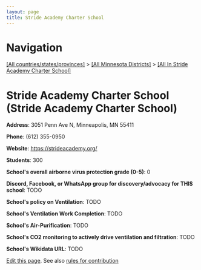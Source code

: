 ```yaml
---
layout: page
title: Stride Academy Charter School
---
```

# Navigation

[[All countries/states/provinces]](../../..) > [[All Minnesota Districts]](../..) > [[All In Stride Academy Charter School]](..)

# Stride Academy Charter School (Stride Academy Charter School)

**Address**: 3051 Penn Ave N, Minneapolis, MN 55411

**Phone**: (612) 355-0950

**Website**: <https://strideacademy.org/>

**Students**: 300

**School's overall airborne virus protection grade (0-5)**: 0

**Discord, Facebook, or WhatsApp group for discovery/advocacy for THIS school**: TODO

**School's policy on Ventilation**: TODO

**School's Ventilation Work Completion**: TODO

**School's Air-Purification**: TODO

**School's CO2 monitoring to actively drive ventilation and filtration**: TODO

**School's Wikidata URL**: TODO


[Edit this page](https://github.com/ventilate-schools/MN/edit/main/./Stride_Academy_Charter_School/Stride_Academy_Charter_School.md). See also [rules for contribution](../../../contribution-rules/)